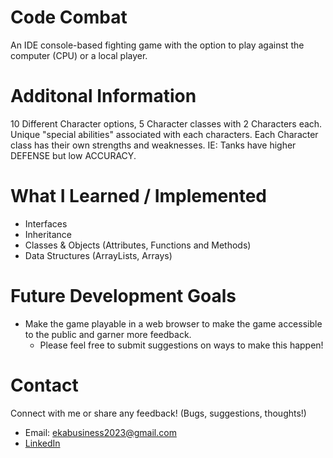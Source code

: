 # Code Combat

An IDE console-based fighting game with the option to play against the computer (CPU) or a local player.

# Additonal Information

10 Different Character options, 5 Character classes with 2 Characters each. Unique "special abilities" associated with each characters. Each Character class has their own strengths and weaknesses. IE: Tanks have higher DEFENSE but low ACCURACY.

# What I Learned / Implemented

* Interfaces
* Inheritance
* Classes & Objects (Attributes, Functions and Methods)
* Data Structures (ArrayLists, Arrays)


# Future Development Goals

* Make the game playable in a web browser to make the game accessible to the public and garner more feedback.
    * Please feel free to submit suggestions on ways to make this happen!

# Contact

Connect with me or share any feedback! (Bugs, suggestions, thoughts!)

* Email: ekabusiness2023@gmail.com
* [LinkedIn](https://www.linkedin.com/in/edward-amoako-4798251bb/ "LinkedIn") 

